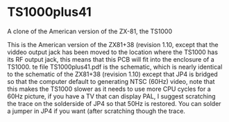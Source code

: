 # TS1000plus41
A clone of the American version of the ZX-81, the TS1000

This is the American version of the ZX81+38 (revision 1.10, except that the viddeo output jack has been moved to the location where the TS1000 has its RF output jack, this means that this PCB will fit into the enclosure of a TS1000.
te file TS1000plus41.pdf is the schematic, which is nearly identical to the schematic of the ZX81+38 (revision 1.10) except that JP4 is bridged so that the computer default to generating NTSC (60Hz) video, note that this makes the TS1000 slower as it needs to use more CPU cycles for a 60Hz picture, if you have a TV that can display PAL, I suggest scratching the trace on the solderside of JP4 so that 50Hz is restored.
You can solder a jumper in JP4 if you want (after scratching though the trace.

